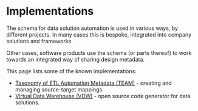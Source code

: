 # Implementations

The schema for data solution automation is used in various ways, by different projects. In many cases this is bespoke, integrated into company solutions and frameworks.

Other cases, software products use the schema (or parts thereof) to work towards an integrated way of sharing design metadata.

This page lists some of the known implementations:

* [Taxonomy of ETL Automation Metadata (TEAM)](https://github.com/data-solution-automation-engine/TEAM/releases) - creating and managing source-target mappings.
* [Virtual Data Warehouse (VDW)](https://github.com/data-solution-automation-engine/TEAM/releases) - open source code generator for data solutions.
